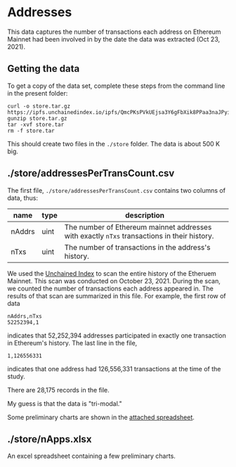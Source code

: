 # Addresses

This data captures the number of transactions each address on Ethereum Mainnet had been involved in by the date the data was extracted (Oct 23, 2021).

## Getting the data

To get a copy of the data set, complete these steps from the command line in the present folder:

```
curl -o store.tar.gz https://ipfs.unchainedindex.io/ipfs/QmcPKsPVkUEjsa3Y6gFbXik8PPaa3naJPyirfiWjGtcFFB
gunzip store.tar.gz
tar -xvf store.tar
rm -f store.tar
```

This should create two files in the `./store` folder. The data is about 500 K big.

## ./store/addressesPerTransCount.csv

The first file, `./store/addressesPerTransCount.csv` contains two columns of data, thus:

| name   | type | description                                                                                 |
| ------ | ---- | ------------------------------------------------------------------------------------------- |
| nAddrs | uint | The number of Ethereum mainnet addresses with exactly `nTxs` transactions in their history. |
| nTxs   | uint | The number of transactions in the address's history.                                        |

We used the [Unchained Index](https://unchainedindex.io) to scan the entire history of the Etheruem Mainnet. This
scan was conducted on October 23, 2021. During the scan, we counted the number of transactions each address appeared
in. The results of that scan are summarized in this file. For example, the first row of data

```
nAddrs,nTxs
52252394,1
```

indicates that 52,252,394 addresses participated in exactly one transaction in Ethereum's history. The last line in the file,

```
1,126556331
```

indicates that one address had 126,556,331 transactions at the time of the study.

There are 28,175 records in the file.

My guess is that the data is "tri-modal."

Some preliminary charts are shown in the [attached spreadsheet](./nApps.xlsx).

## ./store/nApps.xlsx

An excel spreadsheet containing a few preliminary charts.
